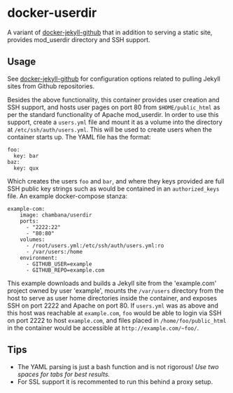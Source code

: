 docker-userdir
==============
A variant of [docker-jekyll-github](https://github.com/chambana-net/docker-jekyll-github) that in addition to serving a static site, provides mod_userdir directory and SSH support.

Usage
-----
See [docker-jekyll-github](https://github.com/chambana-net/docker-jekyll-github) for configuration options related to pulling Jekyll sites from Github repositories.

Besides the above functionality, this container provides user creation and SSH support, and hosts user pages on port 80 from `$HOME/public_html` as per the standard functionality of Apache mod_userdir. In order to use this support, create a `users.yml` file and mount it as a volume into the directory at `/etc/ssh/auth/users.yml`. This will be used to create users when the container starts up. The YAML file has the format:

```
foo:
  key: bar
baz:
  key: qux
```

Which creates the users `foo` and `bar`, and where they keys provided are full SSH public key strings such as would be contained in an `authorized_keys` file. An example docker-compose stanza:

```
example-com:
    image: chambana/userdir
    ports:
      - "2222:22"
      - "80:80"
    volumes:
      - /root/users.yml:/etc/ssh/auth/users.yml:ro
      - /var/users:/home
    environment:
      - GITHUB_USER=example
      - GITHUB_REPO=example.com
```
This example downloads and builds a Jekyll site from the 'example.com' project owned by user 'example', mounts the `/var/users` directory from the host to serve as user home directories inside the container, and exposes SSH on port 2222 and Apache on port 80. If `users.yml` was as above and this host was reachable at `example.com`, `foo` would be able to login via SSH on port 2222 to host `example.com`, and files placed in `/home/foo/public_html` in the container would be accessible at `http://example.com/~foo/`.

Tips
----
* The YAML parsing is just a bash function and is not rigorous! *Use two spaces for tabs for best results.*
* For SSL support it is recommented to run this behind a proxy setup.
